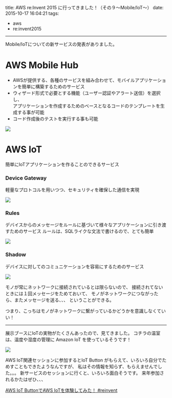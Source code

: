title: AWS re:Invent 2015 に行ってきました！（その９〜Mobile/IoT〜）
date: 2015-10-17 16:04:21
tags:
- aws
- re:invent2015
---

Mobile/IoTについての新サービスの発表がありました。

<!-- more --> 

# AWS Mobile Hub

- AWSが提供する、各種のサービスを組み合わせて、モバイルアプリケーションを簡単に構築するためのサービス
- ウィザード形式で必要とする機能（ユーザー認証やアラート送信）を選択し、  
アプリケーションを作成するためのベースとなるコードのテンプレートを生成する事が可能
- コード作成後のテストを実行する事も可能

![](1.png)

# AWS IoT

簡単にIoTアプリケーションを作ることのできるサービス

### Device Gateway

軽量なプロトコルを用いつつ、セキュリティを確保した通信を実現

![](2.png)

### Rules

デバイスからのメッセージをルールに基づいて様々なアプリケーションに引き渡すためのサービス
ルールは、SQLライクな文法で書けるので、とても簡単

![](3.png)

### Shadow

デバイスに対してのコミュニケーションを容易にするためのサービス

![](4.png)

モノが常にネットワークに接続されているとは限らないので、
接続されてないときには１回メッセージをためておいて、
モノがネットワークにつながったら、またメッセージを送る、、、
ということができる。

つまり、こっちはモノがネットワークに繋がっているかどうかを意識しなくていい！

----
展示ブースにIoTの実物がたくさんあったので、見てきました。
コチラの温室は、温度や湿度の管理に Amazon IoT を使っているそうです！

![](5.jpg)


AWS IoT関連セッションに参加するとIoT Button がもらえて、いろいろ自分でためすこともできたようなんですが、
私はその情報を知らず、もらえませんでした。。。
新サービスのセッションに行くと、いろいろ面白そうです。
来年参加されるかたはぜひ、、、

[AWS IoT ButtonでAWS IoTを体験してみた！ #reinvent](http://dev.classmethod.jp/cloud/aws/using-aws-iot-button/)